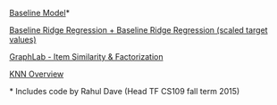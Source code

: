 [Baseline Model](https://github.com/markreinke/cs181-practicals/blob/master/practical3/Main%20Mark.ipynb)*

[Baseline Ridge Regression + Baseline Ridge Regression (scaled target values)](...)

[GraphLab - Item Similarity & Factorization](https://github.com/markreinke/cs181-practicals/blob/master/practical3/Main_Seb.ipynb)

[KNN Overview](https://github.com/markreinke/cs181-practicals/blob/master/practical3/Romain_Readme.md) 



\* Includes code by Rahul Dave (Head TF CS109 fall term 2015)